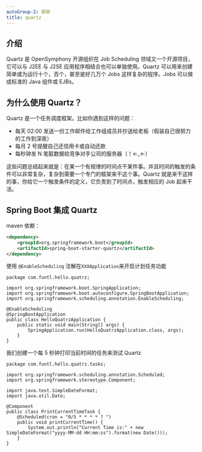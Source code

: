 ```yaml
---
autoGroup-2: 框架
title: quartz
---
```


## 介绍
Quartz 是 OpenSymphony 开源组织在 Job Scheduling 领域又一个开源项目，它可以与 J2EE 与 J2SE 应用程序相结合也可以单独使用。Quartz 可以用来创建简单或为运行十个，百个，甚至是好几万个 Jobs 这样复杂的程序。Jobs 可以做成标准的 Java 组件或 EJBs。

## 为什么使用 Quartz？
Quartz 是一个任务调度框架。比如你遇到这样的问题：

- 每天 02:00 发送一份工作邮件给工作组成员并抄送给老板（假装自己很努力的工作到深夜）
- 每月 2 号提醒自己还信用卡或自动还款
- 每秒钟发 N 笔脏数据给竞争对手公司的服务器（！←_←）

这些问题总结起来就是：在某一个有规律的时间点干某件事。并且时间的触发的条件可以非常复杂，复杂到需要一个专门的框架来干这个事。Quartz 就是来干这样的事，你给它一个触发条件的定义，它负责到了时间点，触发相应的 Job 起来干活。

## Spring Boot 集成 Quartz
maven 依赖：

```xml
<dependency>
    <groupId>org.springframework.boot</groupId>
    <artifactId>spring-boot-starter-quartz</artifactId>
</dependency>
```

使用 `@EnableScheduling` 注解在`XXXApplication`来开启计划任务功能

```java{7}
package com.funtl.hello.quatrz;

import org.springframework.boot.SpringApplication;
import org.springframework.boot.autoconfigure.SpringBootApplication;
import org.springframework.scheduling.annotation.EnableScheduling;

@EnableScheduling
@SpringBootApplication
public class HelloQuatrzApplication {
    public static void main(String[] args) {
        SpringApplication.run(HelloQuatrzApplication.class, args);
    }
}
```

我们创建一个每 5 秒钟打印当前时间的任务来测试 Quartz

```java{11}
package com.funtl.hello.quatrz.tasks;

import org.springframework.scheduling.annotation.Scheduled;
import org.springframework.stereotype.Component;

import java.text.SimpleDateFormat;
import java.util.Date;

@Component
public class PrintCurrentTimeTask {
    @Scheduled(cron = "0/5 * * * * ? ")
    public void printCurrentTime() {
        System.out.println("Current Time is:" + new SimpleDateFormat("yyyy-MM-dd HH:mm:ss").format(new Date()));
    }
}
```